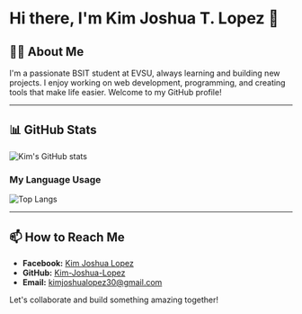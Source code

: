# Hi there, I'm Kim Joshua T. Lopez 👋

## 👨‍💻 About Me
I'm a passionate BSIT student at EVSU, always learning and building new projects. I enjoy working on web development, programming, and creating tools that make life easier. Welcome to my GitHub profile!

---

## 📊 GitHub Stats

![Kim's GitHub stats](https://github-readme-stats.vercel.app/api?username=KJTL290&show_icons=true&theme=radical)

### My Language Usage
![Top Langs](https://github-readme-stats.vercel.app/api/top-langs/?username=kim-lopez&layout=compact&theme=radical)




---

## 📫 How to Reach Me
- **Facebook:** [Kim Joshua Lopez](https://www.facebook.com/[kimjoshualopez]([https://www.facebook.com/profile.php?id=100091678778132](https://www.facebook.com/profile.php?id=100091678778132)))
- **GitHub:** [Kim-Joshua-Lopez](https://github.com/KJTL290)
- **Email:** kimjoshualopez30@gmail.com

Let's collaborate and build something amazing together!
